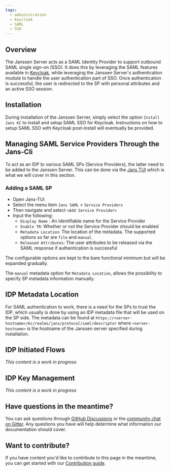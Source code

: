```yaml
---
tags:
  - administration
  - keycloak
  - SAML
  - SSO
---
```


## Overview

The Janssen Server acts as a SAML Identity Provider to support outbound SAML
single sign-on (SSO). It does this by leveraging the SAML features available
in [Keycloak](https://www.keycloak.org/), while leveraging the Janssen Server's
authentication module to handle the user
authentication part of SSO. Once authentication is successful, the user is
redirected to the SP with personal attributes and an active SSO session.

## Installation

During installation of the Janssen Server, simply select the option
`Install Jans KC`   to install and setup SAML SSO for Keycloak. Instructions
on how to setup SAML SSO with Keycloak post-install will eventually be provided.


## Managing SAML Service Providers Through the Jans-Cli

To act as an IDP to various SAML SPs (Service Providers), the latter
need to be added to the Janssen Server. This can be done via the
[Jans TUI](../config-guide/config-tools/jans-tui/README.md) which is what we
will cover in this section.

###  Adding a SAML SP

- Open Jans-TUI
- Select the menu item `Jans SAML` > `Service Providers`
- Then navigate and select `<Add Service Provider>`
- Input the following:
    - `Display Name` : An identifiable name for the Service Provider
    - `Enable TR`: Whether or not the Service Provider should be enabled
    - `Metadata Location`: The location of the metadata. The supported options
      so far are `file` and `manual`.
    - `Released Attributes`: The user attributes to be released via the SAML
      response if authentication is successful

The configurable options are kept to the bare functional minimum but will be
expanded gradually.

The `manual` metadata option for `Metadata Location`, allows the possibility
to specify SP metadata information manually.

## IDP Metadata Location

For SAML authentication to work, there is a need for the SPs to
trust the IDP, which usually is done by using an IDP metadata file that will
be used on the SP side. The metadata can be found at
`https://<server-hostname>/kc/realms/jans/protocol/saml/descriptor`  where
`<server-hostname>` is the hostname of the Janssen server specified during
installation.

## IDP Initiated Flows

_This content is a work in progress_

## IDP Key Management

_This content is a work in progress_

## Have questions in the meantime?

You can ask questions through [GitHub Discussions](https://github.com/JanssenProject/jans/discussions) or the [community chat on Gitter](https://gitter.im/JanssenProject/Lobby). Any questions you have will help determine what information our documentation should cover.

## Want to contribute?

If you have content you'd like to contribute to this page in the meantime, you can get started with our [Contribution guide](https://docs.jans.io/head/CONTRIBUTING/).
